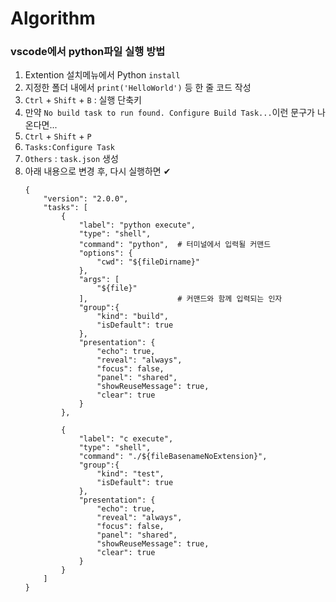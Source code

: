 # Algorithm
  
<h3>vscode에서 python파일 실행 방법</h3>
  
1. Extention 설치메뉴에서 Python ```install```
2. 지정한 폴더 내에서 ```print('HelloWorld')``` 등 한 줄 코드 작성
3. ```Ctrl``` + ```Shift``` + ```B``` : 실행 단축키
4. 만약 ```No build task to run found. Configure Build Task...```이런 문구가 나온다면...
5. ```Ctrl``` + ```Shift``` + ```P```
6. ```Tasks:Configure Task```
7. ```Others``` : ```task.json``` 생성
8. 아래 내용으로 변경 후, 다시 실행하면 ✔
    ``` 
    {
        "version": "2.0.0",
        "tasks": [
            {
                "label": "python execute",
                "type": "shell",
                "command": "python",  # 터미널에서 입력될 커맨드
                "options": {
                    "cwd": "${fileDirname}"
                },
                "args": [
                    "${file}"
                ],                    # 커맨드와 함께 입력되는 인자
                "group":{
                    "kind": "build",
                    "isDefault": true
                },
                "presentation": {
                    "echo": true,
                    "reveal": "always",
                    "focus": false,
                    "panel": "shared",
                    "showReuseMessage": true,
                    "clear": true
                }
            },

            {
                "label": "c execute",
                "type": "shell",
                "command": "./${fileBasenameNoExtension}",
                "group":{
                    "kind": "test",
                    "isDefault": true
                },
                "presentation": {
                    "echo": true,
                    "reveal": "always",
                    "focus": false,
                    "panel": "shared",
                    "showReuseMessage": true,
                    "clear": true
                }
            }
        ]
    }
    ```
